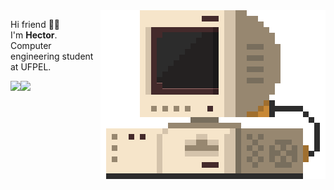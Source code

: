 

<img src="./src/retrocomputer0.2.gif" align="right" alt="retro computer" height="270" width="360">


<p align="left">


Hi friend 🤙🏽️ <br/>
I'm <b>Hector</b>. Computer engineering student at UFPEL. <br/>


  <img align="left" src="https://github-readme-stats.vercel.app/api/top-langs/?username=devhector&theme=dracula"> 

  <img align="left" src="https://github-readme-stats.vercel.app/api/wakatime?username=devhector&theme=dracula&layout=compact">



</p>

<!--
**hectorhu17/hectorhu17** is a ✨ _special_ ✨ repository because its `README.md` (this file) appears on your GitHub profile.

Here are some ideas to get you started:

- 🔭 I’m currently working on ...
- 🌱 I’m currently learning ...
- 👯 I’m looking to collaborate on ...
- 🤔 I’m looking for help with ...
- 💬 Ask me about ...
- 📫 How to reach me: ...
- 😄 Pronouns: ...
- ⚡ Fun fact: ...
-->
